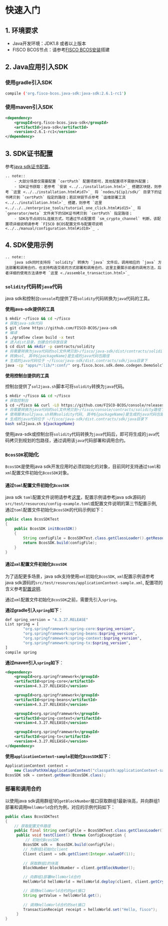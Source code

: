 # 快速入门

## 1. 环境要求

- Java开发环境：JDK1.8 或者以上版本
- FISCO BCOS节点：请参考[FISCO BCOS安装](../../installation.html#fisco-bcos)搭建



## 2. Java应用引入SDK

### 使用gradle引入SDK

```bash
compile ('org.fisco-bcos.java-sdk:java-sdk:2.6.1-rc1')
```

### 使用maven引入SDK

``` xml
<dependency>
    <groupId>org.fisco-bcos.java-sdk</groupId>
    <artifactId>java-sdk</artifactId>
    <version>2.6.1-rc1</version>
</dependency>
```



## 3. SDK证书配置

参考[java sdk证书配置](./configuration.html#id2)。

```eval_rst
.. note::
    - 大部分场景仅需要配置 `certPath` 配置项即可，其他配置项不需额外配置；
    - SDK证书获取：若参考 `安装 <../../installation.html>`_ 搭建区块链，则参考 `这里 <../../installation.html#id7>`_ 将 `nodes/${ip}/sdk/` 目录下的证书拷贝到 `certPath` 指定的路径；若区块链节点参考 `运维部署工具 <../../installation.html>`_ 搭建，则参考 `这里 <../../../enterprise_tools/tutorial_one_click.html#id15>`_ 将 `generator/meta` 文件夹下的SDK证书拷贝到 `certPath` 指定路径；
    - SDK与节点间SSL连接方式，可通过节点配置项 `sm_crypto_channel` 判断，该配置项详细说明请参考 `FISCO BCOS配置文件与配置项说明 <../../manual/configuration.html#id10>`_ .
```



## 4. SDK使用示例

```eval_rst
.. note::
    java sdk同时支持将 `solidity` 转换为 `java` 文件后，调用相应的 `java` 方法部署和调用合约，也支持构造交易的方式部署和调用合约，这里主要展示前者的调用方法，后者详细的使用方法请参考 `这里 <./assemble_transaction.html>`_ 
```

### `solidity`代码转`java`代码

java sdk和控制台`console`均提供了将`solidity`代码转换为`java`代码的工具。

**使用java-sdk提供的工具**
```bash
$ mkdir ~/fisco && cd ~/fisco
# 获取java-sdk代码
$ git clone https://github.com/FISCO-BCOS/java-sdk
# 编译
$ ./gradlew clean build -x test
# 进入dist目录，创建合约存放目录
$ cd dist && mkdir -p contracts/solidity
# 将需要转换为java代码的sol文件拷贝到~/fisco/java-sdk/dist/contracts/solidity路径下
# 转换sol, 其中${packageName}是生成的java代码包路径
# 生成的java代码位于 ~/fisco/java-sdk/dist.contracts/sdk/java目录下
java -cp "apps/*:lib/*:conf/" org.fisco.bcos.sdk.demo.codegen.DemoSolcToJava ${packageName}
```

**使用控制台提供的工具**

控制台提供了`sol2java.sh`脚本可将`solidity`转换为`java`代码。

```bash
$ mkdir ~/fisco && cd ~/fisco
# 获取控制台
$ cd ~/fisco && curl -LO https://github.com/FISCO-BCOS/console/releases/download/v1.3.0/download_console.sh && bash download_console.sh
# 将需要转换为java代码的sol文件拷贝到~/fisco/console/contracts/solidity路径下
# 使用脚本sol2java.sh转换solidity代码, 其中${packageName}是生成的java代码包路径
# 生成的java代码位于 ~/fisco/java-sdk/dist.contracts/sdk/java目录下
bash sol2java.sh ${packageName}
```

使用java-sdk或控制台将`solidity`代码转换为`java`代码后，即可将生成的`java`代码拷贝到规划的包路径，通过调用该`java`代码部署和调用合约。


### `BcosSDK`初始化

`BcosSDK`是使用java sdk开发应用时必须初始化的对象，目前同时支持通过`toml`和`xml`配置文件初始化`BcosSDK`对象。

#### 通过`toml`配置文件初始化`BcosSDK`

java sdk `toml`配置文件说明请参考[这里](./configuration.md)，配置示例请参考java sdk源码的`src/test/resources/config-example.toml`或配置文件说明的第三节配置示例, 通过`toml`配置文件初始化`BcosSDK`的代码示例如下：

```java
public class BcosSDKTest
{
    public BcosSDK initBcosSDK()
    {
        String configFile = BcosSDKTest.class.getClassLoader().getResource("config-example.toml").getPath();
        return BcosSDK.build(configFile);
    }
}
```

#### 通过`xml`配置文件初始化`BcosSDK`

为了适配更多场景，java sdk支持使用`xml`初始化`BcosSDK`, `xml`配置示例请参考java sdk源码的`src/test/resources/applicationContext-sample.xml`, 配置项的含义参考[配置说明](./configuration.md).

通过`xml`配置文件初始化`BcosSDK`之前，需要先引入`spring`。

**通过gradle引入`spring`如下**：

```bash
def spring_version = "4.3.27.RELEASE"
List spring = [
        "org.springframework:spring-core:$spring_version",
        "org.springframework:spring-beans:$spring_version",
        "org.springframework:spring-context:$spring_version",
        "org.springframework:spring-tx:$spring_version",
]
compile spring
```

**通过maven引入`spring`如下**：

```xml
<dependency>
    <groupId>org.springframework</groupId>
    <artifactId>spring-core</artifactId>
    <version>4.3.27.RELEASE</version>

    <groupId>org.springframework</groupId>
    <artifactId>spring-beans</artifactId>
    <version>4.3.27.RELEASE</version>

    <groupId>org.springframework</groupId>
    <artifactId>spring-context</artifactId>
    <version>4.3.27.RELEASE</version>

    <groupId>org.springframework</groupId>
    <artifactId>spring-tx</artifactId>
    <version>4.3.27.RELEASE</version>
</dependency>
```

**使用`applicationContext-sample`初始化`BcosSDK`如下**：

```java
ApplicationContext context =
    new ClassPathXmlApplicationContext("classpath:applicationContext-sample.xml");
BcosSDK sdk = context.getBean(BcosSDK.class);
```

### 部署和调用合约

以使用java sdk调用群组1的`getBlockNumber`接口获取群组1最新块高，并向群组1部署和调用`HelloWorld`合约为例，对应的示例代码如下：

```java
public class BcosSDKTest
{
    // 获取配置文件路径
    public final String configFile = BcosSDKTest.class.getClassLoader().getResource("config-example.toml").getPath();
     public void testClient() throws ConfigException {
         // 初始化BcosSDK
        BcosSDK sdk =  BcosSDK.build(configFile);
        // 为群组1初始化client
        Client client = sdk.getClient(Integer.valueOf(1));
    
        // 获取群组1的块高
        BlockNumber blockNumber = client.getBlockNumber();

        // 向群组1部署HelloWorld合约
        HelloWorld helloWorld = HelloWorld.deploy(client, client.getCryptoInterface());

        // 调用HelloWorld合约的get接口
        String getValue = helloWorld.get();
        
        // 调用HelloWorld合约的set接口
        TransactionReceipt receipt = helloWorld.set("Hello, fisco");
     }
}
```